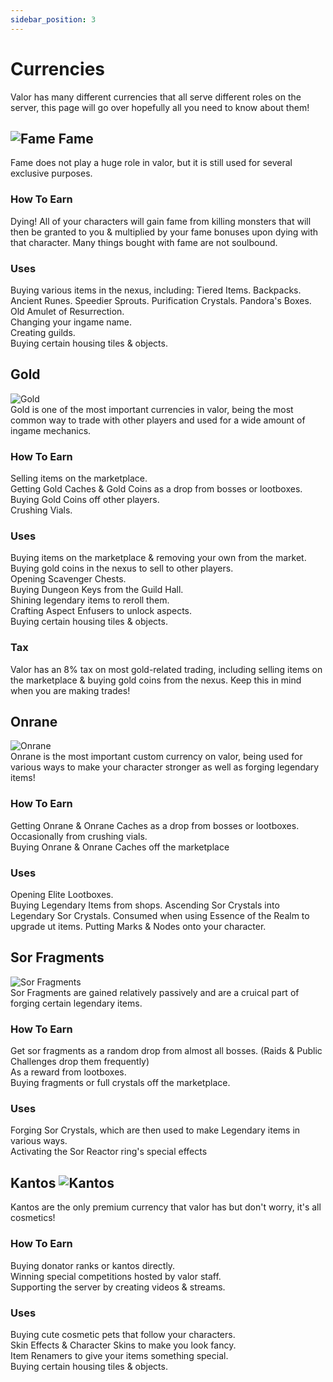 ```yaml
---
sidebar_position: 3
---
```


# Currencies
Valor has many different currencies that all serve different roles on the server, this page will go over hopefully all you need to know about them!

## ![Fame](https://vwiki.valorserver.com/api/item/picture/1000%20Fame) Fame
Fame does not play a huge role in valor, but it is still used for several exclusive purposes.

### How To Earn
Dying! All of your characters will gain fame from killing monsters that will then be granted to you & multiplied by your fame bonuses upon dying with that character. Many things bought with fame are not soulbound.

### Uses
Buying various items in the nexus, including: Tiered Items. Backpacks. Ancient Runes. Speedier Sprouts. Purification Crystals. Pandora's Boxes. Old Amulet of Resurrection.  
Changing your ingame name.  
Creating guilds.  
Buying certain housing tiles & objects.


## Gold
![Gold](https://vwiki.valorserver.com/api/item/picture/100000%20Gold)  
Gold is one of the most important currencies in valor, being the most common way to trade with other players and used for a wide amount of ingame mechanics.

### How To Earn
Selling items on the marketplace.  
Getting Gold Caches & Gold Coins as a drop from bosses or lootboxes.  
Buying Gold Coins off other players.  
Crushing Vials.

### Uses
Buying items on the marketplace & removing your own from the market.  
Buying gold coins in the nexus to sell to other players.  
Opening Scavenger Chests.  
Buying Dungeon Keys from the Guild Hall.  
Shining legendary items to reroll them.  
Crafting Aspect Enfusers to unlock aspects.  
Buying certain housing tiles & objects.

### Tax
Valor has an 8% tax on most gold-related trading, including selling items on the marketplace & buying gold coins from the nexus. Keep this in mind when you are making trades!


## Onrane
![Onrane](https://vwiki.valorserver.com/api/item/picture/Onrane)  
Onrane is the most important custom currency on valor, being used for various ways to make your character stronger as well as forging legendary items!

### How To Earn
Getting Onrane & Onrane Caches as a drop from bosses or lootboxes.  
Occasionally from crushing vials.  
Buying Onrane & Onrane Caches off the marketplace

### Uses
Opening Elite Lootboxes.  
Buying Legendary Items from shops.
Ascending Sor Crystals into Legendary Sor Crystals.
Consumed when using Essence of the Realm to upgrade ut items.
Putting Marks & Nodes onto your character.


## Sor Fragments
![Sor Fragments](https://i.imgur.com/CphVnGK.png)  
Sor Fragments are gained relatively passively and are a cruical part of forging certain legendary items.

### How To Earn
Get sor fragments as a random drop from almost all bosses. (Raids & Public Challenges drop them frequently)  
As a reward from lootboxes.  
Buying fragments or full crystals off the marketplace.

### Uses
Forging Sor Crystals, which are then used to make Legendary items in various ways.  
Activating the Sor Reactor ring's special effects


## Kantos ![Kantos](https://i.imgur.com/lz7wOUG.png)  
Kantos are the only premium currency that valor has but don't worry, it's all cosmetics!

### How To Earn
Buying donator ranks or kantos directly.  
Winning special competitions hosted by valor staff.  
Supporting the server by creating videos & streams.

### Uses
Buying cute cosmetic pets that follow your characters.  
Skin Effects & Character Skins to make you look fancy.  
Item Renamers to give your items something special.  
Buying certain housing tiles & objects.
